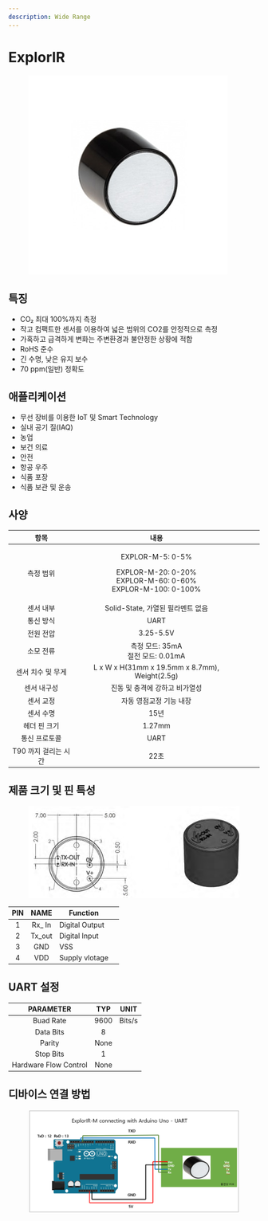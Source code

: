 ```yaml
---
description: Wide Range
---
```


# ExplorIR

<figure><img src="../../../.gitbook/assets/ExplorIR-M_Main_pic.jpg" alt=""><figcaption></figcaption></figure>

## 특징

* CO₂ 최대 100%까지 측정
* 작고 컴팩트한 센서를 이용하여 넓은 범위의 CO2를 안정적으로 측정
* 가혹하고 급격하게 변화는 주변환경과 불안정한 상황에 적합
* RoHS 준수
* 긴 수명, 낮은 유지 보수
* 70 ppm(일반) 정확도

## 애플리케이션

* 무선 장비를 이용한 IoT 및 Smart Technology
* 실내 공기 질(IAQ)
* 농업
* 보건 의료
* 안전
* 항공 우주
* 식품 포장
* 식품 보관 및 운송

## 사양

<table><thead><tr><th align="center">항목</th><th align="center">내용</th><th data-hidden></th><th data-hidden align="center"></th><th data-hidden></th></tr></thead><tbody><tr><td align="center">측정 범위</td><td align="center"><p>EXPLOR-M-5: 0-5%</p><p>EXPLOR-M-20: 0-20%<br>EXPLOR-M-60: 0-60%<br>EXPLOR-M-100: 0-100%</p></td><td></td><td align="center"></td><td></td></tr><tr><td align="center">센서 내부</td><td align="center">Solid-State, 가열된 필라멘트 없음</td><td></td><td align="center"></td><td></td></tr><tr><td align="center">통신 방식</td><td align="center">UART</td><td></td><td align="center"></td><td></td></tr><tr><td align="center">전원 전압</td><td align="center">3.25-5.5V</td><td></td><td align="center"></td><td></td></tr><tr><td align="center">소모 전류</td><td align="center">측정 모드: 35mA<br>절전 모드: 0.01mA</td><td></td><td align="center"></td><td></td></tr><tr><td align="center">센서 치수 및 무게</td><td align="center">L x W x H(31mm x 19.5mm x 8.7mm), Weight(2.5g)</td><td></td><td align="center"></td><td></td></tr><tr><td align="center">센서 내구성</td><td align="center">진동 및 충격에 강하고 비가열성</td><td></td><td align="center"></td><td></td></tr><tr><td align="center">센서 교정</td><td align="center">자동 영점교정 기능 내장</td><td></td><td align="center"></td><td></td></tr><tr><td align="center">센서 수명</td><td align="center">15년</td><td></td><td align="center"></td><td></td></tr><tr><td align="center">헤더 핀 크기</td><td align="center">1.27mm</td><td></td><td align="center"></td><td></td></tr><tr><td align="center">통신 프로토콜</td><td align="center">UART</td><td></td><td align="center"></td><td></td></tr><tr><td align="center">T90 까지 걸리는 시간</td><td align="center">22초</td><td></td><td align="center"></td><td></td></tr></tbody></table>

## 제품 크기 및 핀 특성

<figure><img src="../../../.gitbook/assets/expolorir-m_pin.PNG" alt=""><figcaption></figcaption></figure>

<table><thead><tr><th align="center">PIN</th><th align="center">NAME</th><th>Function</th><th data-hidden></th></tr></thead><tbody><tr><td align="center">1</td><td align="center">Rx_ In</td><td>Digital Output</td><td></td></tr><tr><td align="center">2</td><td align="center">Tx_out</td><td>Digital Input</td><td></td></tr><tr><td align="center">3</td><td align="center">GND</td><td>VSS</td><td></td></tr><tr><td align="center">4</td><td align="center">VDD</td><td>Supply vlotage</td><td></td></tr></tbody></table>

## UART 설정

|       PARAMETER       |  TYP |  UNIT  |
| :-------------------: | :--: | :----: |
|       Buad Rate       | 9600 | Bits/s |
|       Data Bits       |   8  |        |
|         Parity        | None |        |
|       Stop Bits       |   1  |        |
| Hardware Flow Control | None |        |

## 디바이스 연결 방법

<figure><img src="../../../.gitbook/assets/explorir-m_with_arudino.PNG" alt=""><figcaption></figcaption></figure>
